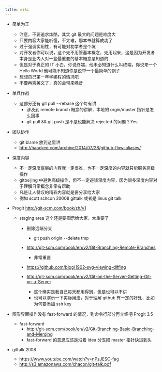 ```yaml
---
title: wiki
---
```


- 简单为王
  - 注意，不要追求炫酷，其实 git 最大的问题是难度大
  - 只要内容大家能听懂，不太难，那本书就算成功了
  - 过于强调实用性，有可能对初学者是个坑
  - 对开发者你可以说，这个先不用管基本概念，先用起来，这是因为开发者本身是业内人对一些最重要的基本概念是知道的
  - 但是对于真正的 IT 小白，你说终端，他未必知道什么叫终端，你说来一个 Hello World 他可能不知道你是说举一个最简单的例子
  - 想想自己第一年学编程的情况吧
  - 不要再秀英文了，真的会带来噪音

- 单兵作战
  - 这部分还有 git pull --rebase 这个每有讲
    - 涉及到 remote branch 概念的讲解，本地的 orgin/master 指针是怎么回事
    - git pull && git push 是不是也能解决 rejected 的问题？Yes

- 团队协作
  - git blame 放到这里讲
  - http://haacked.com/archive/2014/07/28/github-flow-aliases/

- 深度内容
  - 不一定深度底层的内容就一定很难，也不一定深度的内容就只能服务高级操作
  - gitbeijing 中避免高级操作，但不一定避谈深度内容，因为很多深度内容对于理解日常概念非常有帮助
  - 凡是让人赞叹的精彩内容就是要分享给大家
  - 例如 scott schcon 20008 gittalk 或者是 linus git talk

- Progit http://git-scm.com/book/zh/v1
  - staging area 这个还是要图示给大家，太重要了
    - 删除远端分支
      - git push origin --delete tmp
    - http://git-scm.com/book/en/v2/Git-Branching-Remote-Branches
      - 非常重要

    - https://github.com/blog/1902-svg-viewing-diffing

    - http://git-scm.com/book/en/v2/Git-on-the-Server-Getting-Git-on-a-Server
      - 这个确实是我自己每天都用得到，但是也可以不讲
      - 也可以演示一下实际用法，对于理解 github 有一定的好处，比如为何要添加 ssh key

- 图形界面操作没有 fast-forward 的情况，到命令行部分再介绍吧
  Progit 3.5
    - fast-forward
      - http://git-scm.com/book/en/v2/Git-Branching-Basic-Branching-and-Merging
      - fast-forward 的意思应该是沿着 idea 分支把 master 指针快进到头
- gittalk 2008
  - https://www.youtube.com/watch?v=nPzJESC-fag
  - http://s3.amazonaws.com/chacon/git-talk.pdf

